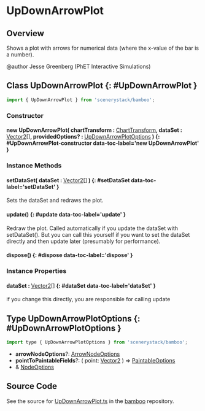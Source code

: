 # UpDownArrowPlot

## Overview

Shows a plot with arrows for numerical data (where the x-value of the bar is a number).

@author Jesse Greenberg (PhET Interactive Simulations)

## Class UpDownArrowPlot {: #UpDownArrowPlot }


```js
import { UpDownArrowPlot } from 'scenerystack/bamboo';
```
### Constructor

#### new UpDownArrowPlot( chartTransform : <span style="font-weight: 400;">[ChartTransform](../bamboo/ChartTransform.md)</span>, dataSet : <span style="font-weight: 400;">[Vector2](../dot/Vector2.md)[]</span>, providedOptions? : <span style="font-weight: 400;">[UpDownArrowPlotOptions](../bamboo/UpDownArrowPlot.md#UpDownArrowPlotOptions)</span> ) {: #UpDownArrowPlot-constructor data-toc-label='new UpDownArrowPlot' }

### Instance Methods

#### setDataSet( dataSet : <span style="font-weight: 400;">[Vector2](../dot/Vector2.md)[]</span> ) {: #setDataSet data-toc-label='setDataSet' }

Sets the dataSet and redraws the plot.

#### update() {: #update data-toc-label='update' }

Redraw the plot. Called automatically if you update the dataSet with setDataSet(). But you can call this
yourself if you want to set the dataSet directly and then update later (presumably for performance).

#### dispose() {: #dispose data-toc-label='dispose' }

### Instance Properties

#### dataSet : <span style="font-weight: 400;">[Vector2](../dot/Vector2.md)[]</span> {: #dataSet data-toc-label='dataSet' }

if you change this directly, you are responsible for calling update



## Type UpDownArrowPlotOptions {: #UpDownArrowPlotOptions }


```js
import type { UpDownArrowPlotOptions } from 'scenerystack/bamboo';
```


- **arrowNodeOptions**?: [ArrowNodeOptions](../scenery-phet/ArrowNode.md#ArrowNodeOptions)
- **pointToPaintableFields**?: ( point: [Vector2](../dot/Vector2.md) ) =&gt; [PaintableOptions](../scenery/Paintable.md#PaintableOptions)
- &amp; [NodeOptions](../scenery/Node.md#NodeOptions)




## Source Code

See the source for [UpDownArrowPlot.ts](https://github.com/phetsims/bamboo/blob/main/js/UpDownArrowPlot.ts) in the [bamboo](https://github.com/phetsims/bamboo) repository.

